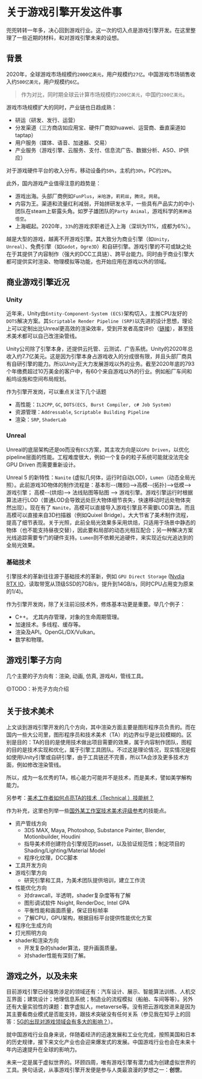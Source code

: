 # 关于游戏引擎开发这件事

兜兜转转一年多，决心回到游戏行业。这一次的切入点是游戏引擎开发。在这里整理了一些近期的材料，和对游戏引擎未来的设想。

## 背景

2020年，全球游戏市场规模约`2000亿美元`，用户规模约`27亿`。中国游戏市场销售收入约`500亿美元`，用户规模约`6亿`。

> 作为对比，同时期全球云计算市场规模约`2200亿美元`，中国约`200亿美元`。

游戏市场规模扩大的同时，产业链也日趋成熟：

- 研运（研发、发行、运营）
- 分发渠道（三方商店如应用宝、硬件厂商如huawei、运营商、垂直渠道如taptap）
- 用户服务（媒体、语音、加速器、交易）
- 产业服务（游戏引擎、云服务、支付、信息流广告、数据分析、ASO、IP供应）

对于游戏硬件平台的收入分布，移动设备约`50%`，主机约`30%`，PC约`20%`。

此外，国内游戏产业值得注意的趋势是：

- 游戏出海。头部厂商例如`FunPlus`，`米哈游`，`莉莉丝`，`腾讯`，`网易`。
- 内容为王。渠道和流量红利减弱，开始拼研发水平，一些具有产品实力的中小团队在steam上崭露头角。如罗子雄团队的`Party Animal`，游戏科学的`黑神话悟空`。
- 上海崛起。2020年，`33%`的游戏求职者迁入上海（深圳为11%，成都为6%）。

越是大型的游戏，越离不开游戏引擎。其大致分为商业引擎（如`Unity`，`Unreal`）、免费引擎（如`Godot`，`Ogre3D`）和自研引擎。游戏引擎的不可或缺之处在于其提供了内容制作（强大的DCC工具链）、跨平台能力。同时由于商业引擎大都可提供实时渲染、物理模拟等功能，也开始应用在游戏以外的领域。

## 商业游戏引擎近况

### Unity

近年来，Unity由`Entity-Component-System (ECS)`架构切入，主推CPU友好的`DOTS`解决方案。其`Scriptable Render Pipeline (SRP)`以先进的设计思想，理论上可以定制出比Unreal更高效的渲染效率，受到开发者高度评价（[链接](https://www.zhihu.com/question/379857981/answer/1179288746)），甚至技术美术都可以自己改渲染管线。


Unity公司除了引擎本身，还提供云托管、云测试、广告系统。Unity的2020年总收入约7.7亿美元。这是因为引擎本身占游戏收入的分成很有限，并且头部厂商具有自研引擎的能力。所以Unity正大力发展游戏以外的业务。截至2020年底的793个年缴费超过10万美金的客户中，有60个来自游戏以外的行业。例如船厂车间和船坞设施和空间布局规划。

作为引擎开发岗，可以重点关注下几个话题
- 高性能：`IL2CPP`, `GC`, `DOTS(ECS, Burst Compiler, c# Job System)`
- 资源管理：`Addressable`, `Scriptable Building Pipeline`
- 渲染：`SRP`, `ShaderLab`


### Unreal
Unreal的底层架构还是`OO`而没有`ECS`方案，其主攻方向是以`GPU Driven`，以优化pipeline层面的性能。工程难度很大，例如一个复杂的粒子系统可能就没法完全 GPU Driven 而需要重新设计。

Unreal 5 的新特性：`Nanite` (虚拟几何体，运行时自动LOD)，`Lumen`（动态全局光照）。此前游戏3D物体的制作流程是：基本形--(雕刻)-->高模--(拓扑)-->低模-->游戏引擎；
高模--(烘焙)--> 法线贴图等贴图 --> 游戏引擎。游戏引擎运行时根据算法进行LOD（普通LOD会导致远处巨大物体细节丧失，快速移动时远处物体突然出现）。现在有了 `Nanite`，高模可以直接导入游戏引擎且不需要LOD算法。而且高模可以直接来自3D扫描器（例如Quixel Bridge）。大大节省了美术制作流程，提高了细节表现。关于光照，此前全局光效果多采用烘焙，只适用于场景中静态的物体（也不能支持昼夜交替），因此要和局部的动态光相互配合；另一种解决方案光线追踪需要专门的硬件支持。`Lumen`则不依赖光追硬件，来实现近似光追达到的全局光效果。

### 基础技术
引擎技术的革新往往源于基础技术的革新，例如 `GPU Direct Storage` ([Nvdia RTX IO](https://www.nvidia.com/en-us/geforce/news/rtx-io-gpu-accelerated-storage-technology/)，读取带宽从顶级SSD的7GB/s，提升到14GB/s，同时CPU占用变为原来的1/4)。

作为引擎开发岗，除了关注前沿技术外，修炼基本功更是重要。举几个例子：
- C++。 尤其内存管理，对象的生命周期管理。
- 加速技术。多线程、缓存等。
- 渲染及API。OpenGL/DX/Vulkan。
- 数学和物理。

## 游戏引擎子方向
几个主要的子方向有：渲染, 动画, 仿真, 游戏AI，管线工具。

🟡TODO：补充子方向介绍

## 关于技术美术

上文谈到游戏引擎开发的几个方向，其中渲染方面主要是图形程序员负责的。而在国内一些大公司里，图形程序员和技术美术（TA）的边界似乎是比较模糊的。区别是目的：TA的目的是使用技术做出项目需要的效果，属于内容制作团队，图程的目的是技术实现和优化，属于引擎工具团队。不过这是理论情况，现实情况是假如使用Unity引擎或自研引擎，由于工具链还不完善，所以TA会涉及更多技术方面，例如修改渲染管线。

所以，成为一名优秀的TA，核心能力可能并不是技术，而是美术，譬如美学解构能力。

另参考：[美术工作者如何点亮TA的技术（Technical ）技能树？](https://www.zhihu.com/question/408549502/answer/1362139266)

作为补充，这里也列举一些[国外某工作室技术美术评级参考](https://zhuanlan.zhihu.com/p/351193290)的技能点。

- 资产管线方向
  - 3DS MAX, Maya, Photoshop, Substance Painter, Blender, Motionbuilder, Houdini
  - 指导美术师创建符合引擎规范的asset，以及验证规范性；制定项目的Shading/Lighting/Material Model
  - 程序化纹理，DCC脚本
- 工具开发方向
- 游戏引擎方向
  - 研究引擎和工具，为美术团队提供培训，建立工作流
- 性能优化方向
  - 对drawcall，半透明，shader复杂度等有了解
  - 图形调试软件 Nsight, RenderDoc, Intel GPA
  - 平衡性能和画面质量，保证目标帧率
  - 了解CPU，GPU架构，根据目标平台提供性能优化方案
- 程序化生成方向
- 灯光照明方向
- shader和渲染方向
  - 开发复杂的shader算法，提升画面质量。
  - 对shader性能有深刻了解。


## 游戏之外，以及未来

目前游戏引擎已经强势涉足的领域还有：汽车设计、展示、智能算法训练、人机交互界面；建筑设计；地理信息系统；制造业的流程模拟（船舶、车间等等）。另外还有大量实验性的课题：数字虚拟人，metaverse等。没有把云游戏放进来是因为其主要看商业模式是否能支持，跟技术突破没有任何关系（参见我在知乎上的回答：[5G的出现对游戏领域会有多大的影响？](https://www.zhihu.com/question/318951961/answer/650269309)）。

就中国游戏行业自身来说，伴随着经济的迅速发展和工业化完成，按照美国和日本的历史规律，接下来文化产业也会迎来爆发式的发展。中国游戏行业也会在未来十年内迅速提升在全球的影响力。

未来一定是属于虚拟世界的。环顾四周，唯有游戏引擎有潜力成为创建虚拟世界的工具。换句话说，从事游戏引擎开发便是参与人类最浪漫的梦想之一：**创世**。